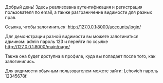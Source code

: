 Добрый день!
Здесь реализована аутентификация и регистрация пользователя по email, а также разграничение видимости для разных прав.

Ссылка, чтобы залогиниться: http://127.0.0.1:8000/accounts/login/

Для демонстрации разной видимости вы можете залогиниться админом: admin пароль 123 и перейти по ссылке http://127.0.0.1:8000/main/page/

Также она будет доступна в профиле, куда вы попадает после того, как залогинились.

Для видимости обычным пользователем можете зайти: Lehovich пароль 12345678f.